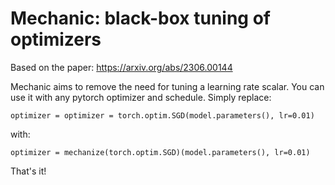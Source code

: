 # Mechanic: black-box tuning of optimizers

Based on the paper: https://arxiv.org/abs/2306.00144

Mechanic aims to remove the need for tuning a learning rate scalar. You can use
it with any pytorch optimizer and schedule. Simply replace:
```
optimizer = optimizer = torch.optim.SGD(model.parameters(), lr=0.01)
```
with:
```
optimizer = mechanize(torch.optim.SGD)(model.parameters(), lr=0.01)
```
That's it!